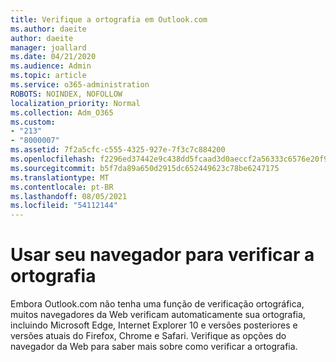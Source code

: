 ```yaml
---
title: Verifique a ortografia em Outlook.com
ms.author: daeite
author: daeite
manager: joallard
ms.date: 04/21/2020
ms.audience: Admin
ms.topic: article
ms.service: o365-administration
ROBOTS: NOINDEX, NOFOLLOW
localization_priority: Normal
ms.collection: Adm_O365
ms.custom:
- "213"
- "8000007"
ms.assetid: 7f2a5cfc-c555-4325-927e-7f3c7c884200
ms.openlocfilehash: f2296ed37442e9c438dd5fcaad3d0aeccf2a56333c6576e20f97889be0478858
ms.sourcegitcommit: b5f7da89a650d2915dc652449623c78be6247175
ms.translationtype: MT
ms.contentlocale: pt-BR
ms.lasthandoff: 08/05/2021
ms.locfileid: "54112144"
---
```

# <a name="use-your-browser-to-check-spelling"></a>Usar seu navegador para verificar a ortografia

Embora Outlook.com não tenha uma função de verificação ortográfica, muitos navegadores da Web verificam automaticamente sua ortografia, incluindo Microsoft Edge, Internet Explorer 10 e versões posteriores e versões atuais do Firefox, Chrome e Safari. Verifique as opções do navegador da Web para saber mais sobre como verificar a ortografia.